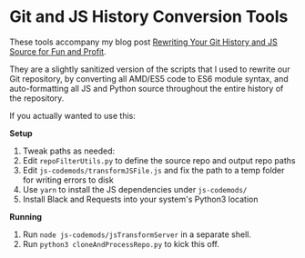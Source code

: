 # Git and JS History Conversion Tools

These tools accompany my blog post [Rewriting Your Git History and JS Source for Fun and Profit](https://blog.isquaredsoftware.com/2018/11/2018-11/git-js-history-rewriting).

They are a slightly sanitized version of the scripts that I used to rewrite our Git repository, by converting all AMD/ES5 code to ES6 module syntax, and auto-formatting all JS and Python source throughout the entire history of the repository.

If you actually wanted to use this:

**Setup**
1. Tweak paths as needed:
  1. Edit `repoFilterUtils.py` to define the source repo and output repo paths
  2. Edit `js-codemods/transformJSFile.js` and fix the path to a temp folder for writing errors to disk
2. Use `yarn` to install the JS dependencies under `js-codemods/`
3. Install Black and Requests into your system's Python3 location

**Running**

1. Run `node js-codemods/jsTransformServer` in a separate shell.
2. Run `python3 cloneAndProcessRepo.py` to kick this off.

